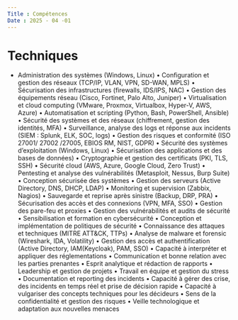 ```yaml
---
Title : Compétences
Date : 2025 - 04 -01
---
```

# Techniques
- Administration des systèmes (Windows, Linux)
•	Configuration et gestion des réseaux (TCP/IP, VLAN, VPN, SD-WAN, MPLS)
•	Sécurisation des infrastructures (firewalls, IDS/IPS, NAC)
•	Gestion des équipements réseau (Cisco, Fortinet, Palo Alto, Juniper)
•	Virtualisation et cloud computing (VMware, Proxmox, Virtualbox, Hyper-V, AWS, Azure)
•	Automatisation et scripting (Python, Bash, PowerShell, Ansible)
•	Sécurité des systèmes et des réseaux (chiffrement, gestion des identités, MFA)
•	Surveillance, analyse des logs et réponse aux incidents (SIEM : Splunk, ELK, SOC, logs)
•	Gestion des risques et conformité (ISO 27001/ 27002 /27005, EBIOS RM, NIST, GDPR)
•	Sécurité des systèmes d’exploitation (Windows, Linux)
•	Sécurisation des applications et des bases de données)
•	Cryptographie et gestion des certificats (PKI, TLS, SSH)
•	Sécurité cloud (AWS, Azure, Google Cloud, Zero Trust)
•	Pentesting et analyse des vulnérabilités (Metasploit, Nessus, Burp Suite)
•	Conception sécurisée des systèmes
•	Gestion des serveurs (Active Directory, DNS, DHCP, LDAP)
•	Monitoring et supervision (Zabbix, Nagios)
•	Sauvegarde et reprise après sinistre (Backup, DRP, PRA)
•	Sécurisation des accès et des connexions (VPN, MFA, SSO)
•	Gestion des pare-feu et proxies
•	Gestion des vulnérabilités et audits de sécurité
•	Sensibilisation et formation en cybersécurité
•	Conception et implémentation de politiques de sécurité
•	Connaissance des attaques et techniques (MITRE ATT&CK, TTPs)
•	Analyse de malware et forensic (Wireshark, IDA, Volatility)
•	Gestion des accès et authentification (Active Directory, IAM(Keycloak), PAM, SSO)
•	Capacité à interpréter et appliquer des réglementations
•	Communication et bonne relation avec les parties prenantes
•	Esprit analytique et rédaction de rapports
•	Leadership et gestion de projets
•	Travail en équipe et gestion du stress
•	Documentation et reporting des incidents
•	Capacité à gérer des crise, des incidents en temps réel et prise de décision rapide
•	Capacité à vulgariser des concepts techniques pour les décideurs
•	Sens de la confidentialité et gestion des risques
•	Veille technologique et adaptation aux nouvelles menaces

